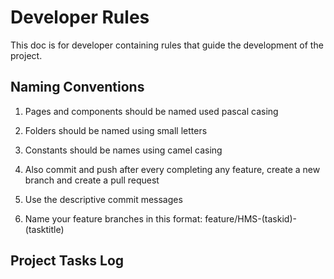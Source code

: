 # Developer Rules

This doc is for developer containing rules that guide the development of the project.

## Naming Conventions

1) Pages and components should be named used pascal casing

2) Folders should be named using small letters

3) Constants should be names using camel casing

4) Also commit and push after every completing any feature, create a new branch and create a pull request

5) Use the descriptive commit messages

6) Name your feature branches in this format: feature/HMS-(taskid)-(tasktitle)


## Project Tasks Log